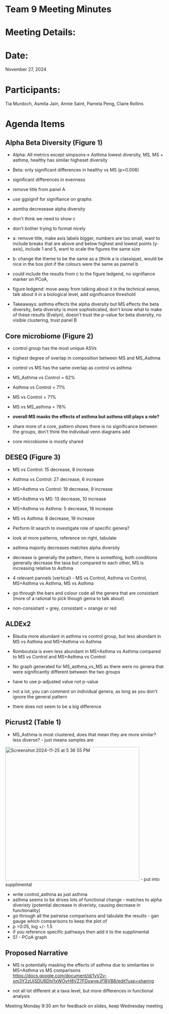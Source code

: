 # Team 9 Meeting Minutes 
# Meeting Details:
# Date: 
November 27, 2024

# Participants:
Tia Murdoch, Asmita Jain, Annie Saint, Pamela Peng, Claire Rollins

# Agenda Items

## Alpha Beta Diversity (Figure 1)
- Alpha: All metrics except simpsons-> Asthma lowest diversity, MS, MS + asthma, healthy has similar higheset diversity
- Beta: only significant differences in healthy vs MS (p=0.006)
- significant differences in evenness

- remove title from panel A
- use ggsignif for signifiance on graphs
- asmtha decresease alpha diversity
- don't think we need to show c
- don't bother trying to format nicely
- a: remove title, make axis labels bigger, numbers are too small, want to include breaks that are above and below highest and lowest points (y-axis), include 1 and 5, want to scale the figures the same size
- b: change the theme to be the same as a (think a is classique), would be nice in the box plot if the colours were the same as pannel b
- could include the results from c to the figure ledgend, no signifiance marker on PCoA,
- figure ledgend: move away from talking about it in the technical sense, talk about it in a biological level, add significance threshold
- Takeaways: asthma effects the alpha diversity but MS effects the beta diversity, beta diversity is more sophisticated, don't know what to make of these results (Evelyn), doesn't trust the p-value for beta diversity, no visible clustering, trust panel B 

## Core microbiome (Figure 2)
- control group has the most unique ASVs
- highest degree of overlap in composition between MS and MS_Asthma
- control vs MS has the same overlap as control vs asthma
- MS_Asthma vs Control = 62%
- Asthma vs Control = 71%
- MS vs Control = 71%
- MS vs MS_asthma = 78%
- **overall MS masks the effects of asthma but asthma still plays a role?**

- share more of a core, pattern shows there is no significance between the groups, don't think the individual venn diagrams add
- core microbiome is mostly shared 

## DESEQ (Figure 3)
- MS vs Control: 15 decrease, 8 increase
- Asthma vs Control: 27 decrease, 6 increase
- MS+Asthma vs Control: 19 decrease, 9 increase
- MS+Asthma vs MS: 13 decrease, 10 increase
- MS+Asthma vs Asthma: 5 decrease, 18 increase
- MS vs Asthma: 8 decrease, 19 increase
- Perform lit search to investigate role of specific genera?

- look at more patterns, reference on right, tabulate
- asthma majority decreases matches alpha diversity
- decrease is generally the pattern, there is something, both conditions generally decrease the taxa but compared to each other, MS is increasing relative to Asthma
- 4 relevant pannels (vertical) - MS vs Control, Asthma vs Control, MS+Asthma vs Asthma, MS vs Asthma
- go through the bars and colour code all the genera that are consistant (more of a rational to pick though genra to talk about)
- non-consistant = grey, consistant = orange or red 

## ALDEx2
- Blautia more abundant in asthma vs control group, but less abundant in MS vs Asthma and MS+Asthma vs Asthma
- Romboutsia is even less abundant in MS+Asthma vs Asthma compared to MS vs Control and MS+Asthma vs Control
- No graph generated for MS_asthma_vs_MS as there were no genera that were significantly different between the two groups

- have to use p-adjusted value not p-value
- not a lot, you can comment on individual genera, as long as you don't ignore the general pattern
- there does not seem to be a big difference

## Picrust2 (Table 1)
- MS_Asthma is most clustered, does that mean they are more similar? less diverse? - just means samples are 

<img width="425" alt="Screenshot 2024-11-25 at 5 36 55 PM" src="https://github.com/user-attachments/assets/b4fb01fc-3aaa-4bc7-83ee-684a62aed455">
- put into supplimental 

- write control_asthma as just asthma
- asthma seems to be drives lots of functional change - matches to alpha diveristy (potential decrease in diveristy, causing decrease in functionality)
- go through all the pairwise comparisons and tabulate the results - gan gauge which comparisons to keep the plot of
- p =0.05, log +/- 1.5
- if you reference specific pathways then add it to the supplimental
- S1 - PCoA graph 

## Proposed Narrative
- MS is potentially masking the effects of asthma due to similarities in MS+Asthma vs MS comparisons
https://docs.google.com/document/d/1yV2v-xm3Y2zUjSDU6DhI1xWOvH8VZ7FDswyeJf18VB8/edit?usp=sharing

- not all lot different at a taxa level, but more differences in functional analysis

Meeting Monday 9:30 am for feedback on slides, keep Wednesday meeting 
